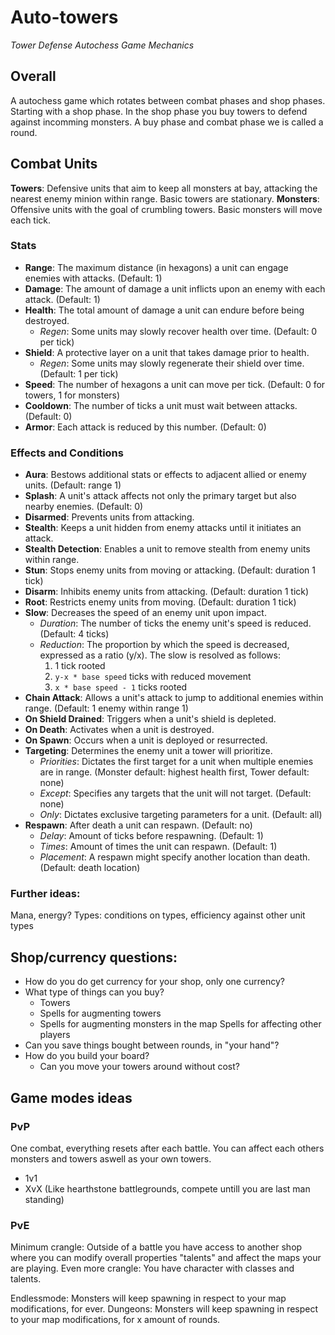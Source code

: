 # Auto-towers
*Tower Defense Autochess Game Mechanics*

## Overall
A autochess game which rotates between combat phases and shop phases. Starting with a shop phase. In the shop phase you buy towers to defend against incomming monsters. A buy phase and combat phase we is called a round.

## Combat Units
**Towers**: Defensive units that aim to keep all monsters at bay, attacking the nearest enemy minion within range. Basic towers are stationary.
**Monsters**: Offensive units with the goal of crumbling towers. Basic monsters will move each tick.

### Stats
- **Range**: The maximum distance (in hexagons) a unit can engage enemies with attacks. (Default: 1)
- **Damage**: The amount of damage a unit inflicts upon an enemy with each attack. (Default: 1)
- **Health**: The total amount of damage a unit can endure before being destroyed.
  - *Regen*: Some units may slowly recover health over time. (Default: 0 per tick)
- **Shield**: A protective layer on a unit that takes damage prior to health.
  - *Regen*: Some units may slowly regenerate their shield over time. (Default: 1 per tick)
- **Speed**: The number of hexagons a unit can move per tick.  (Default: 0 for towers, 1 for monsters)
- **Cooldown**: The number of ticks a unit must wait between attacks. (Default: 0)
- **Armor**: Each attack is reduced by this number. (Default: 0)

### Effects and Conditions
- **Aura**: Bestows additional stats or effects to adjacent allied or enemy units. (Default: range 1)
- **Splash**: A unit's attack affects not only the primary target but also nearby enemies. (Default: 0)
- **Disarmed**: Prevents units from attacking.
- **Stealth**: Keeps a unit hidden from enemy attacks until it initiates an attack.
- **Stealth Detection**: Enables a unit to remove stealth from enemy units within range.
- **Stun**: Stops enemy units from moving or attacking. (Default: duration 1 tick)
- **Disarm**: Inhibits enemy units from attacking. (Default: duration 1 tick)
- **Root**: Restricts enemy units from moving. (Default: duration 1 tick)
- **Slow**: Decreases the speed of an enemy unit upon impact.
  - *Duration*: The number of ticks the enemy unit's speed is reduced. (Default: 4 ticks)
  - *Reduction*: The proportion by which the speed is decreased, expressed as a ratio (y/x). The slow is resolved as follows:
    1. 1 tick rooted
    2. `y-x * base speed` ticks with reduced movement
    3. `x * base speed - 1` ticks rooted
- **Chain Attack**: Allows a unit's attack to jump to additional enemies within range. (Default: 1 enemy within range 1)
- **On Shield Drained**: Triggers when a unit's shield is depleted.
- **On Death**: Activates when a unit is destroyed.
- **On Spawn**: Occurs when a unit is deployed or resurrected.
- **Targeting**: Determines the enemy unit a tower will prioritize.
  - *Priorities*: Dictates the first target for a unit when multiple enemies are in range. (Monster default: highest health first, Tower default: none)
  - *Except*: Specifies any targets that the unit will not target. (Default: none)
  - *Only*: Dictates exclusive targeting parameters for a unit. (Default: all)
- **Respawn**: After death a unit can respawn. (Default: no)
  - *Delay*: Amount of ticks before respawning. (Default: 1)
  - *Times*: Amount of times the unit can respawn. (Default: 1)
  - *Placement*: A respawn might specify another location than death. (Default: death location)

### Further ideas:
Mana, energy?
Types: conditions on types, efficiency against other unit types

## Shop/currency questions:
- How do you do get currency for your shop, only one currency?
- What type of things can you buy?
  - Towers
  - Spells for augmenting towers
  - Spells for augmenting monsters in the map
    Spells for affecting other players
- Can you save things bought between rounds, in "your hand"?
- How do you build your board?
  - Can you move your towers around without cost?

## Game modes ideas

### PvP
One combat, everything resets after each battle.
You can affect each others monsters and towers aswell as your own towers.
- 1v1
- XvX (Like hearthstone battlegrounds, compete untill you are last man standing)

### PvE
Minimum crangle: Outside of a battle you have access to another shop where you can modify overall properties "talents" and affect the maps your are playing.
Even more crangle: You have character with classes and talents.

Endlessmode: Monsters will keep spawning in respect to your map modifications, for ever.
Dungeons: Monsters will keep spawning in respect to your map modifications, for x amount of rounds.
